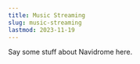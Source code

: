 ```yaml
---
title: Music Streaming
slug: music-streaming
lastmod: 2023-11-19
---
```

Say some stuff about Navidrome here.
